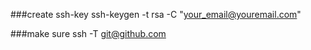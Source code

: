 ###create ssh-key
ssh-keygen -t rsa -C "your_email@youremail.com"


###make sure
ssh -T git@github.com
